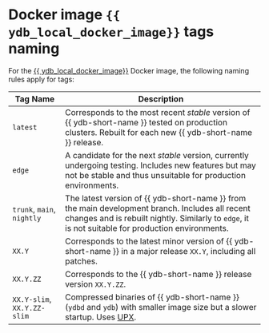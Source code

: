 # Docker image `{{ ydb_local_docker_image}}` tags naming

For the [{{ ydb_local_docker_image}}](https://hub.docker.com/r/ydbplatform/local-ydb) Docker image, the following naming rules apply for tags:

| Tag Name                 | Description                                                                                                             |
|--------------------------|-------------------------------------------------------------------------------------------------------------------------|
| `latest`               | Corresponds to the most recent *stable* version of {{ ydb-short-name }} tested on production clusters. Rebuilt for each new {{ ydb-short-name }} release. |
| `edge`                 | A candidate for the next *stable* version, currently undergoing testing. Includes new features but may not be stable and thus unsuitable for production environments.  |
| `trunk`, `main`, `nightly` | The latest version of {{ ydb-short-name }} from the main development branch. Includes all recent changes and is rebuilt nightly. Similarly to `edge`, it is not suitable for production environments.      |
| `XX.Y`                 | Corresponds to the latest minor version of {{ ydb-short-name }} in a major release `XX.Y`, including all patches.                           |
| `XX.Y.ZZ`              | Corresponds to the {{ ydb-short-name }} release version `XX.Y.ZZ`.                                                                    |
| `XX.Y-slim`, `XX.Y.ZZ-slim` | Compressed binaries of {{ ydb-short-name }} (`ydbd` and `ydb`) with smaller image size but a slower startup. Uses [UPX](https://github.com/upx/upx). |
